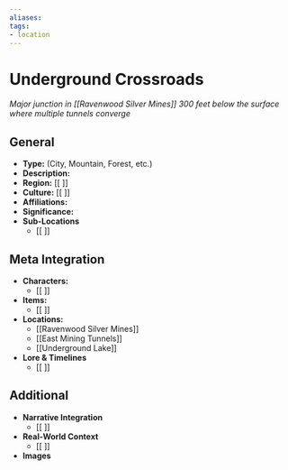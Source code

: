 ```yaml
---
aliases:
tags: 
- location
---
```

# Underground Crossroads 
*Major junction in [[Ravenwood Silver Mines]] 300 feet below the surface where multiple tunnels converge*

## General

- **Type:** (City, Mountain, Forest, etc.) 
- **Description:**
- **Region:** [[ ]] 
- **Culture:** [[ ]] 
- **Affiliations:**
- **Significance:** 
- **Sub-Locations**
	- [[ ]]

## Meta Integration

- **Characters:**
	- [[ ]]
- **Items:**
	- [[ ]]
- **Locations:** 
	- [[Ravenwood Silver Mines]]
	- [[East Mining Tunnels]]
	- [[Underground Lake]]
- **Lore & Timelines**
	- [[ ]]

## Additional

- **Narrative Integration**
	- [[ ]]
- **Real-World Context**
	- [[ ]]
- **Images**
